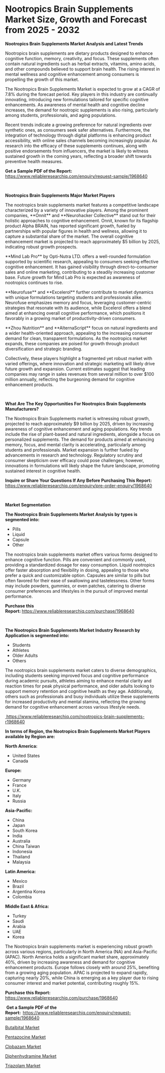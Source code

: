 <p><h1>Nootropics Brain Supplements Market Size, Growth and Forecast from 2025 - 2032</h1></p><p><strong>Nootropics Brain Supplements Market Analysis and Latest Trends</strong></p>
<p><p>Nootropics brain supplements are dietary products designed to enhance cognitive function, memory, creativity, and focus. These supplements often contain natural ingredients such as herbal extracts, vitamins, amino acids, and other compounds believed to support brain health. The rising interest in mental wellness and cognitive enhancement among consumers is propelling the growth of this market.</p><p>The Nootropics Brain Supplements Market is expected to grow at a CAGR of 7.8% during the forecast period. Key players in this industry are continually innovating, introducing new formulations tailored for specific cognitive enhancements. As awareness of mental health and cognitive decline increases, the demand for nootropic supplements is also rising, particularly among students, professionals, and aging populations.</p><p>Recent trends indicate a growing preference for natural ingredients over synthetic ones, as consumers seek safer alternatives. Furthermore, the integration of technology through digital platforms is enhancing product accessibility, with online sales channels becoming increasingly popular. As research into the efficacy of these supplements continues, along with positive endorsements from influencers, the market is likely to witness sustained growth in the coming years, reflecting a broader shift towards preventive health measures.</p></p>
<p><strong>Get a Sample PDF of the Report:&nbsp;</strong> <a href="https://www.reliableresearchiq.com/enquiry/request-sample/1968640?utm_campaign=1906&utm_medium=2&utm_source=Github&utm_content=ia&utm_term=08032025&utm_id=nootropics-brain-supplements">https://www.reliableresearchiq.com/enquiry/request-sample/1968640</a></p>
<p>&nbsp;</p>
<p><strong>Nootropics Brain Supplements Major Market Players</strong></p>
<p><p>The nootropics brain supplements market features a competitive landscape characterized by a variety of innovative players. Among the prominent companies, **Onnit** and **Neurohacker Collective** stand out for their holistic approaches to cognitive enhancement. Onnit, known for its flagship product Alpha BRAIN, has reported significant growth, fueled by partnerships with popular figures in health and wellness, allowing it to capture a substantial share of the market. The overall cognitive enhancement market is projected to reach approximately $5 billion by 2025, indicating robust growth prospects.</p><p>**Mind Lab Pro** by Opti-Nutra LTD. offers a well-rounded formulation supported by scientific research, appealing to consumers seeking effective cognitive enhancement. It has gained visibility through direct-to-consumer sales and online marketing, contributing to a steadily increasing customer base. Future growth for Mind Lab Pro is expected as awareness of nootropics continues to rise.</p><p>**Neurofuse** and **Excelerol** further contribute to market dynamics with unique formulations targeting students and professionals alike. Neurofuse emphasizes memory and focus, leveraging customer-centric strategies that resonate with its audience, while Excelerol offers a blend aimed at enhancing overall cognitive performance, which positions it favorably in a growing market of productivity-driven consumers.</p><p>**Zhou Nutrition** and **AlternaScript** focus on natural ingredients and a wider health-oriented approach, appealing to the increasing consumer demand for clean, transparent formulations. As the nootropics market expands, these companies are poised for growth through product diversification and strategic branding.</p><p>Collectively, these players highlight a fragmented yet robust market with varied offerings, where innovation and strategic marketing will likely drive future growth and expansion. Current estimates suggest that leading companies may range in sales revenues from several million to over $100 million annually, reflecting the burgeoning demand for cognitive enhancement products.</p></p>
<p>&nbsp;</p>
<p><strong>What Are The Key Opportunities For Nootropics Brain Supplements Manufacturers?</strong></p>
<p><p>The Nootropics Brain Supplements market is witnessing robust growth, projected to reach approximately $9 billion by 2025, driven by increasing awareness of cognitive enhancement and aging populations. Key trends include the rise of plant-based and natural ingredients, alongside a focus on personalized supplements. The demand for products aimed at enhancing memory, focus, and mental clarity is accelerating, particularly among students and professionals. Market expansion is further fueled by advancements in research and technology. Regulatory scrutiny and consumer skepticism over efficacy could pose challenges; however, innovations in formulations will likely shape the future landscape, promoting sustained interest in cognitive health.</p></p>
<p><strong>Inquire or Share Your Questions If Any Before Purchasing This Report:</strong> <a href="https://www.reliableresearchiq.com/enquiry/pre-order-enquiry/1968640?utm_campaign=1906&utm_medium=2&utm_source=Github&utm_content=ia&utm_term=08032025&utm_id=nootropics-brain-supplements">https://www.reliableresearchiq.com/enquiry/pre-order-enquiry/1968640</a></p>
<p>&nbsp;</p>
<p><strong>Market Segmentation</strong></p>
<p><strong>The Nootropics Brain Supplements Market Analysis by types is segmented into:</strong></p>
<p><ul><li>Pills</li><li>Liquid</li><li>Capsule</li><li>Other</li></ul></p>
<p><p>The nootropics brain supplements market offers various forms designed to enhance cognitive function. Pills are convenient and commonly used, providing a standardized dosage for easy consumption. Liquid nootropics offer faster absorption and flexibility in dosing, appealing to those who prefer a quick and customizable option. Capsules are similar to pills but often favored for their ease of swallowing and tastelessness. Other forms may include powders, gummies, or even patches, catering to diverse consumer preferences and lifestyles in the pursuit of improved mental performance.</p></p>
<p><strong>Purchase this Report:&nbsp;</strong><a href="https://www.reliableresearchiq.com/purchase/1968640?utm_campaign=1906&utm_medium=2&utm_source=Github&utm_content=ia&utm_term=08032025&utm_id=nootropics-brain-supplements">https://www.reliableresearchiq.com/purchase/1968640</a></p>
<p>&nbsp;</p>
<p><strong>The Nootropics Brain Supplements Market Industry Research by Application is segmented into:</strong></p>
<p><ul><li>Students</li><li>Athletes</li><li>Older Adults</li><li>Others</li></ul></p>
<p><p>The nootropics brain supplements market caters to diverse demographics, including students seeking improved focus and cognitive performance during academic pursuits, athletes aiming to enhance mental clarity and reaction times for peak physical performance, and older adults looking to support memory retention and cognitive health as they age. Additionally, others such as professionals and busy individuals utilize these supplements for increased productivity and mental stamina, reflecting the growing demand for cognitive enhancement across various lifestyle needs.</p></p>
<p><a href="https://www.reliableresearchiq.com/nootropics-brain-supplements-r1968640?utm_campaign=1906&utm_medium=2&utm_source=Github&utm_content=ia&utm_term=08032025&utm_id=nootropics-brain-supplements">&nbsp;https://www.reliableresearchiq.com/nootropics-brain-supplements-r1968640</a></p>
<p><strong>In terms of Region, the Nootropics Brain Supplements Market Players available by Region are:</strong></p>
<p>
    <p> <strong> North America: </strong>
        <ul>
            <li>United States</li>
            <li>Canada</li>
        </ul>
        </p> 
    <p> <strong> Europe: </strong>
        <ul>
            <li>Germany</li>
            <li>France</li>
            <li>U.K.</li>
            <li>Italy</li>
            <li>Russia</li>
        </ul>
        </p> 
    <p> <strong> Asia-Pacific: </strong>
        <ul>
            <li>China</li>
            <li>Japan</li>
            <li>South Korea</li>
            <li>India</li>
            <li>Australia</li>
            <li>China Taiwan</li>
            <li>Indonesia</li>
            <li>Thailand</li>
            <li>Malaysia</li>
        </ul>
        </p> 
    <p> <strong> Latin America: </strong>
        <ul>
            <li>Mexico</li>
            <li>Brazil</li>
            <li>Argentina Korea</li>
            <li>Colombia</li>
        </ul>
        </p> 
    <p> <strong> Middle East & Africa: </strong>
        <ul>
            <li>Turkey</li>
            <li>Saudi</li>
            <li>Arabia</li>
            <li>UAE</li>
            <li>Korea</li>
        </ul>
    </p>
    </p>
<p><p>The Nootropics brain supplements market is experiencing robust growth across various regions, particularly in North America (NA) and Asia-Pacific (APAC). North America holds a significant market share, approximately 40%, driven by increasing awareness and demand for cognitive enhancement products. Europe follows closely with around 25%, benefiting from a growing aging population. APAC is projected to expand rapidly, capturing nearly 20%, while China is emerging as a key player due to rising consumer interest and market potential, contributing roughly 15%.</p></p>
<p><strong>Purchase this Report: </strong><a href="https://www.reliableresearchiq.com/purchase/1968640?utm_campaign=1906&utm_medium=2&utm_source=Github&utm_content=ia&utm_term=08032025&utm_id=nootropics-brain-supplements">https://www.reliableresearchiq.com/purchase/1968640</a></p>
<p>&nbsp;<strong>Get a Sample PDF of the Report:&nbsp;&nbsp;</strong><a href="https://www.reliableresearchiq.com/enquiry/request-sample/1968640?utm_campaign=1906&utm_medium=2&utm_source=Github&utm_content=ia&utm_term=08032025&utm_id=nootropics-brain-supplements">https://www.reliableresearchiq.com/enquiry/request-sample/1968640</a></p>
<p><strong></strong></p>
<p><p><a href="https://github.com/janotjuljo/Market-Research-Report-List-1/blob/main/butalbital-market.md?utm_campaign=1906&utm_medium=2&utm_source=Github&utm_content=ia&utm_term=08032025&utm_id=nootropics-brain-supplements">Butalbital Market</a></p><p><a href="https://github.com/laingragle95/Market-Research-Report-List-1/blob/main/pentazocine-market.md?utm_campaign=1906&utm_medium=2&utm_source=Github&utm_content=ia&utm_term=08032025&utm_id=nootropics-brain-supplements">Pentazocine Market</a></p><p><a href="https://github.com/uripeachrii/Market-Research-Report-List-1/blob/main/clobazam-market.md?utm_campaign=1906&utm_medium=2&utm_source=Github&utm_content=ia&utm_term=08032025&utm_id=nootropics-brain-supplements">Clobazam Market</a></p><p><a href="https://github.com/buenayankobl/Market-Research-Report-List-1/blob/main/diphenhydramine-market.md?utm_campaign=1906&utm_medium=2&utm_source=Github&utm_content=ia&utm_term=08032025&utm_id=nootropics-brain-supplements">Diphenhydramine Market</a></p><p><a href="https://github.com/taveyasenay/Market-Research-Report-List-1/blob/main/triazolam-market.md?utm_campaign=1906&utm_medium=2&utm_source=Github&utm_content=ia&utm_term=08032025&utm_id=nootropics-brain-supplements">Triazolam Market</a></p></p>